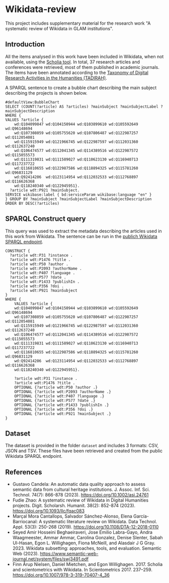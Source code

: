 # Wikidata-review
This project includes supplementary material for the research work "A systematic review of Wikidata in GLAM institutions".

## Introduction
All the items analysed in this work have been included in Wikidata, when not available, using the [Scholia tool](https://scholia.toolforge.org/).
In total, 37 research articles and conferences were retrieved, most of them published in academic journals. The items have been annotated according to the [Taxonomy of Digital Research Activities in the Humanities (TADIRAH)]({https://vocabs.dariah.eu/tadirah/en/).

A SPARQL sentence to create a bubble chart describing the main subject describing the projects is shown below.

```
#defaultView:BubbleChart
SELECT (COUNT(?article) AS ?articles) ?mainSubject ?mainSubjectLabel ?mainSubjectDescription
WHERE { 
VALUES ?article {
    wd:Q104099847 wd:Q104150944 wd:Q103899610 wd:Q105592649 wd:Q96148694 
    wd:Q107308059 wd:Q105755620 wd:Q107806487 wd:Q122987257 wd:Q112054081 
    wd:Q115915949 wd:Q121966745 wd:Q122987597 wd:Q112031360 wd:Q112637240 
    wd:Q106474577 wd:Q112041345 wd:Q114389516 wd:Q122987572 wd:Q115055573 
    wd:Q111319831 wd:Q111589027 wd:Q110623130 wd:Q116940713 wd:Q117237722 
    wd:Q116810655 wd:Q122987586 wd:Q118894325 wd:Q115781260 wd:Q96831129 
    wd:Q92414206  wd:Q123114954 wd:Q112032533 wd:Q112768897 wd:Q116626368 
    wd:Q118240340 wd:Q122945951}.
  ?article wdt:P921 ?mainSubject.   
SERVICE wikibase:label { bd:serviceParam wikibase:language "en" }
} GROUP BY ?mainSubject ?mainSubjectLabel ?mainSubjectDescription
ORDER BY DESC(?articles)
```

## SPARQL Construct query
This query was used to extract the metadata describing the articles used in this work from Wikidata. The sentence can be run in the [publich Wikidata SPARQL endpoint](https://w.wiki/7rHP). 

```
CONSTRUCT {
  ?article wdt:P31 ?instance .
  ?article wdt:P1476 ?title .
  ?article wdt:P50 ?author .
  ?article wdt:P2093 ?authorName .
  ?article wdt:P407 ?language .
  ?article wdt:P577 ?date .
  ?article wdt:P1433 ?publishIn .
  ?article wdt:P356 ?doi .
  ?article wdt:P921 ?mainSubject
} 
WHERE {
    VALUES ?article {
    wd:Q104099847 wd:Q104150944 wd:Q103899610 wd:Q105592649 wd:Q96148694 
    wd:Q107308059 wd:Q105755620 wd:Q107806487 wd:Q122987257 wd:Q112054081 
    wd:Q115915949 wd:Q121966745 wd:Q122987597 wd:Q112031360 wd:Q112637240 
    wd:Q106474577 wd:Q112041345 wd:Q114389516 wd:Q122987572 wd:Q115055573 
    wd:Q111319831 wd:Q111589027 wd:Q110623130 wd:Q116940713 wd:Q117237722 
    wd:Q116810655 wd:Q122987586 wd:Q118894325 wd:Q115781260 wd:Q96831129
    wd:Q92414206  wd:Q123114954 wd:Q112032533 wd:Q112768897 wd:Q116626368 
    wd:Q118240340 wd:Q122945951}.
    
    ?article wdt:P31 ?instance .
    ?article wdt:P1476 ?title .
    OPTIONAL {?article wdt:P50 ?author .}
    OPTIONAL {?article wdt:P2093 ?authorName .}
    OPTIONAL {?article wdt:P407 ?language .}
    OPTIONAL {?article wdt:P577 ?date .}
    OPTIONAL {?article wdt:P1433 ?publishIn .}
    OPTIONAL {?article wdt:P356 ?doi .}
    OPTIONAL {?article wdt:P921 ?mainSubject .}
}
```

## Dataset
The dataset is provided in the folder `dataset` and includes 3 formats: CSV, JSON and TSV. These files have been retrieved and created from the public Wikidata SPARQL endpoint.

## References
- Gustavo Candela: An automatic data quality approach to assess semantic data from cultural heritage institutions. J. Assoc. Inf. Sci. Technol. 74(7): 866-878 (2023). https://doi.org/10.1002/asi.24761
- Fudie Zhao: A systematic review of Wikidata in Digital Humanities projects. Digit. Scholarsh. Humanit. 38(2): 852-874 (2023). https://doi.org/10.1093/llc/fqac083
- Marçal Mora Cantallops, Salvador Sánchez-Alonso, Elena García-Barriocanal: A systematic literature review on Wikidata. Data Technol. Appl. 53(3): 250-268 (2019). https://doi.org/10.1108/DTA-12-2018-0110
- Seyed Amir Hosseini Beghaeiraveri, Jose Emilio Labra-Gayo, Andra Waagmeester, Ammar Ammar, Carolina Gonzalez, Denise Slenter, Sabah Ul-Hasan, Egon L. Willighagen, Fiona McNeill, and Alasdair J G Gray. 2023. Wikidata subsetting: approaches, tools, and evaluation. Semantic Web (2023). https://www.semantic-web-journal.net/system/files/swj3491.pdf
- Finn Årup Nielsen, Daniel Mietchen, and Egon Willighagen. 2017. Scholia and scientometrics with Wikidata. In Scientometrics 2017. 237–259. https://doi.org/10.1007/978-3-319-70407-4_36
